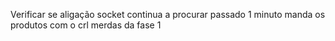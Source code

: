 Verificar se aligação socket continua a procurar
passado 1 minuto manda os produtos com o crl
merdas da fase 1
